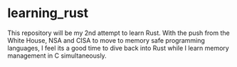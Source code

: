 # learning_rust
This repository will be my 2nd attempt to learn Rust. With the  push from the  White House, NSA and CISA to move to memory safe programming languages, I feel its a good time to dive back into Rust while I learn memory management in C simultaneously. 
